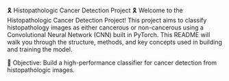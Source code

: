 🎗️ Histopathologic Cancer Detection Project 🎗️
Welcome to the Histopathologic Cancer Detection Project! This project aims to classify histopathology images as either cancerous or non-cancerous using a Convolutional Neural Network (CNN) built in PyTorch. This README will walk you through the structure, methods, and key concepts used in building and training the model.

🌟 Objective: Build a high-performance classifier for cancer detection from histopathologic images.
